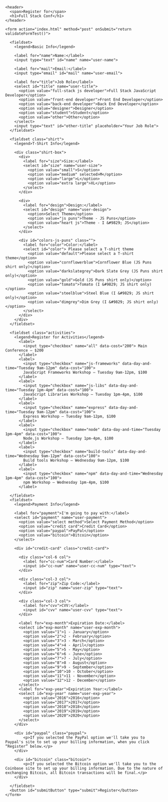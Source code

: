<!DOCTYPE html>
<html lang="en">
<head>
  <meta charset="utf-8">
  <meta name="viewport" content="width=device-width, initial-scale=1.0">
	<title>Register for Full Stack Conf</title>
  <link rel="stylesheet" href="css/style.css">
  <link rel="stylesheet" href="css/normalize.css">
</head>
<body>
	<div class="container">
    
    <header>
      <span>Register for</span>
      <h1>Full Stack Conf</h1>
    </header>

    <form action="index.html" method="post" onSubmit="return validateFormTest()">
              
      <fieldset>         
        <legend>Basic Info</legend>
        
        <label for="name">Name:</label>
        <input type="text" id="name" name="user-name">
        
        <label for="mail">Email:</label>
        <input type="email" id="mail" name="user-email">
        
        <label for="title">Job Role</label>
        <select id="title" name="user-title">
          <option value="full-stack js developer">Full Stack JavaScript Developer</option>
          <option value="front-end developer">Front End Developer</option>
          <option value="back-end developer">Back End Developer</option>
          <option value="designer">Designer</option>          
          <option value="student">Student</option>
          <option value="other">Other</option>  
        </select>  
        <input type="text" id="other-title" placeholder="Your Job Role">         
      </fieldset>
      
      <fieldset class="shirt">
        <legend>T-Shirt Info</legend>
        
        <div class="shirt-box">
          <div>
            <label for="size">Size:</label>
            <select id="size" name="user-size">
              <option value="small">S</option>
              <option value="medium" selected>M</option>
              <option value="large">L</option>
              <option value="extra large">XL</option>
            </select>
          </div>

          <div>
            <label for="design">Design:</label>
            <select id="design" name="user-design">
              <option>Select Theme</option>
              <option value="js puns">Theme - JS Puns</option>
              <option value="heart js">Theme - I &#9829; JS</option>
            </select>
          </div>

          <div id="colors-js-puns" class="">
            <label for="color">Color:</label>
            <select id="color"> Please select a T-shirt theme
              <option value="default">Please select a T-shirt theme</option>
              <option value="cornflowerblue">Cornflower Blue (JS Puns shirt only)</option>
              <option value="darkslategrey">Dark Slate Grey (JS Puns shirt only)</option> 
              <option value="gold">Gold (JS Puns shirt only)</option> 
              <option value="tomato">Tomato (I &#9829; JS shirt only)</option>
              <option value="steelblue">Steel Blue (I &#9829; JS shirt only)</option> 
              <option value="dimgrey">Dim Grey (I &#9829; JS shirt only)</option> 
            </select>
          </div>
        </div>               
      </fieldset>

      <fieldset class="activities">
        <legend>Register for Activities</legend>
          <label>
            <input type="checkbox" name="all" data-cost="200"> Main Conference — $200
          </label>
          <label>
            <input type="checkbox" name="js-frameworks" data-day-and-time="Tuesday 9am-12pm" data-cost="100"> 
            JavaScript Frameworks Workshop — Tuesday 9am-12pm, $100
          </label>
          <label>
            <input type="checkbox" name="js-libs" data-day-and-time="Tuesday 1pm-4pm" data-cost="100"> 
            JavaScript Libraries Workshop — Tuesday 1pm-4pm, $100
          </label>
          <label>
            <input type="checkbox" name="express" data-day-and-time="Tuesday 9am-12pm" data-cost="100"> 
            Express Workshop — Tuesday 9am-12pm, $100
          </label>
          <label>
            <input type="checkbox" name="node" data-day-and-time="Tuesday 1pm-4pm" data-cost="100"> 
            Node.js Workshop — Tuesday 1pm-4pm, $100
          </label>          
          <label>
            <input type="checkbox" name="build-tools" data-day-and-time="Wednesday 9am-12pm" data-cost="100"> 
            Build tools Workshop — Wednesday 9am-12pm, $100
          </label>
          <label>
            <input type="checkbox" name="npm" data-day-and-time="Wednesday 1pm-4pm" data-cost="100"> 
            npm Workshop — Wednesday 1pm-4pm, $100
          </label>
                  	
      </fieldset>
      <fieldset>
        <legend>Payment Info</legend>

        <label for="payment">I'm going to pay with:</label>
        <select id="payment" name="user-payment">
          <option value="select method">Select Payment Method</option>
          <option value="credit card">Credit Card</option>
          <option value="paypal">PayPal</option>
          <option value="bitcoin">Bitcoin</option>
        </select>

        <div id="credit-card" class="credit-card">

          <div class="col-6 col">
            <label for="cc-num">Card Number:</label>
            <input id="cc-num" name="user-cc-num" type="text">
          </div>

          <div class="col-3 col">
            <label for="zip">Zip Code:</label>
            <input id="zip" name="user-zip" type="text">
          </div>

          <div class="col-3 col">
            <label for="cvv">CVV:</label>
            <input id="cvv" name="user-cvv" type="text"> 
          </div>

          <label for="exp-month">Expiration Date:</label>
          <select id="exp-month" name="user-exp-month">
            <option value="1">1 - January</option>
            <option value="2">2 - February</option>
            <option value="3">3 - March</option>
            <option value="4">4 - April</option>
            <option value="5">5 - May</option>
            <option value="6">6 - June</option>
            <option value="7">7 - July</option>
            <option value="8">8 - August</option>
            <option value="9">9 - September</option>
            <option value="10">10 - October</option>
            <option value="11">11 - November</option>	
            <option value="12">12 - December</option>          		          
          </select>
          <label for="exp-year">Expiration Year:</label>
          <select id="exp-year" name="user-exp-year">
            <option value="2016">2016</option>
            <option value="2017">2017</option>
            <option value="2018">2018</option>
            <option value="2019">2019</option>
            <option value="2020">2020</option>        		          
          </select> 	                  	         
        </div>

        <div id="paypal" class="paypal">
        	<p>If you selected the PayPal option we'll take you to Paypal's site to set up your billing information, when you click “Register” below.</p>
        </div> 

        <div id="bitcoin" class="bitcoin">
        	<p>If you selected the Bitcoin option we'll take you to the Coinbase site to set up your billing information. Due to the nature of exchanging Bitcoin, all Bitcoin transactions will be final.</p>
        </div>                  

      </fieldset>        
      <button id="submitButton" type="submit">Register</button>
    </form>

  </div>
  <script src="https://code.jquery.com/jquery-3.4.1.js"
  integrity="sha256-WpOohJOqMqqyKL9FccASB9O0KwACQJpFTUBLTYOVvVU="
  crossorigin="anonymous"></script>
  <script src="./js/script.js" ></script>
  
</body>
</html>

